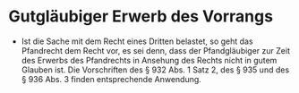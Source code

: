 # Gutgläubiger Erwerb des Vorrangs

- Ist die Sache mit dem Recht eines Dritten belastet, so geht das Pfandrecht dem Recht vor, es sei denn, dass der Pfandgläubiger zur Zeit des Erwerbs des Pfandrechts in Ansehung des Rechts nicht in gutem Glauben ist. Die Vorschriften des § 932 Abs. 1 Satz 2, des § 935 und des § 936 Abs. 3 finden entsprechende Anwendung.

